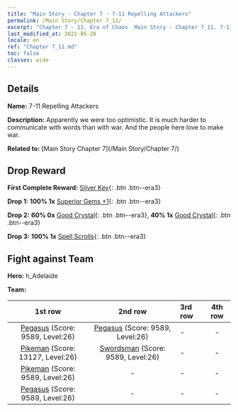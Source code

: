 ```yaml
---
title: "Main Story - Chapter 7 - 7-11 Repelling Attackers"
permalink: /Main Story/Chapter 7_11/
excerpt: "Chapter 7 - 11. Era of Chaos  Main Story - Chapter 7_11. 7-11 Repelling Attackers"
last_modified_at: 2021-05-28
locale: en
ref: "Chapter 7_11.md"
toc: false
classes: wide
---
```


## Details

 **Name:** 7-11 Repelling Attackers

 **Description:** Apparently we were too optimistic. It is much harder to communicate with words than with war. And the people here love to make war.

 **Related to:** [Main Story Chapter 7](/Main Story/Chapter 7/)

## Drop Reward

 **First Complete Reward:** [Silver Key](/Items/con_693/){: .btn .btn--era3}

 **Drop 1:** **100% 1x** [Superior Gems +1](/Items/mat_23/){: .btn .btn--era3}

 **Drop 2:** **60% 0x** [Good Crystal](/Items/mat_17/){: .btn .btn--era3}, **40% 1x** [Good Crystal](/Items/mat_17/){: .btn .btn--era3}

 **Drop 3:** **100% 1x** [Spell Scrolls](/Items/con_694/){: .btn .btn--era3}


## Fight against Team
 **Hero:** h_Adelaide

 **Team:**


  | 1st row | 2nd row | 3rd row | 4th row |
  |:----:|:----:|:----|:----:|
  | [Pegasus](/units/Pegasus/) (Score: 9589, Level:26)  | [Pegasus](/units/Pegasus/) (Score: 9589, Level:26)  | - | - |
  | [Pikeman](/units/Pikeman/) (Score: 13127, Level:26)  | [Swordsman](/units/Swordsman/) (Score: 9589, Level:26)  | - | - |
  | [Pikeman](/units/Pikeman/) (Score: 9589, Level:26)  | - | - | - |
  | [Pegasus](/units/Pegasus/) (Score: 9589, Level:26)  | - | - | - |


